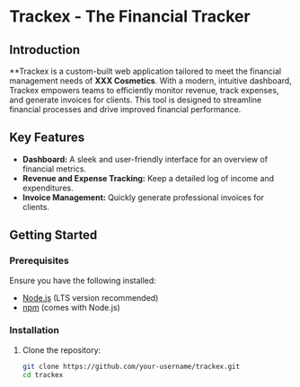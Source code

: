 # Trackex - The Financial Tracker  

## Introduction  
**Trackex is a custom-built web application tailored to meet the financial management needs of **XXX Cosmetics**. With a modern, intuitive dashboard, Trackex empowers teams to efficiently monitor revenue, track expenses, and generate invoices for clients. This tool is designed to streamline financial processes and drive improved financial performance.  

## Key Features  
- **Dashboard:** A sleek and user-friendly interface for an overview of financial metrics.  
- **Revenue and Expense Tracking:** Keep a detailed log of income and expenditures.  
- **Invoice Management:** Quickly generate professional invoices for clients.  

## Getting Started  

### Prerequisites  
Ensure you have the following installed:  
- [Node.js](https://nodejs.org/) (LTS version recommended)  
- [npm](https://www.npmjs.com/) (comes with Node.js)  

### Installation  

1. Clone the repository:  
   ```bash
   git clone https://github.com/your-username/trackex.git
   cd trackex
